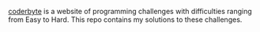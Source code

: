 [coderbyte](http://coderbyte.com/) is a website of programming challenges with difficulties ranging from Easy to Hard. This repo contains my solutions to these challenges.
